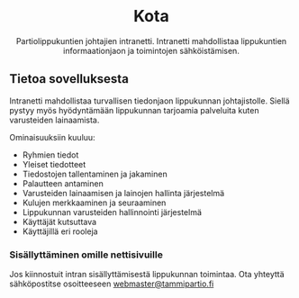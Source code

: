 <div id="top"></div>




<!-- PROJECT LOGO -->
<br />

  <h1 align="center">Kota</h1>

  <p align="center">
    Partiolippukuntien johtajien intranetti. Intranetti mahdollistaa lippukuntien informaationjaon ja toimintojen sähköistämisen. 
    <br />
  </p>
</div>

<!-- ABOUT THE PROJECT -->
## Tietoa sovelluksesta

Intranetti mahdollistaa turvallisen tiedonjaon lippukunnan johtajistolle. Siellä pystyy myös hyödyntämään lippukunnan tarjoamia palveluita kuten varusteiden lainaamista.

Ominaisuuksiin kuuluu:
* Ryhmien tiedot
* Yleiset tiedotteet
* Tiedostojen tallentaminen ja jakaminen
* Palautteen antaminen
* Varusteiden lainaamisen ja lainojen hallinta järjestelmä
* Kulujen merkkaaminen ja seuraaminen
* Lippukunnan varusteiden hallinnointi järjestelmä
* Käyttäjät kutsuttava
* Käyttäjillä eri rooleja


### Sisällyttäminen omille nettisivuille

Jos kiinnostuit intran sisällyttämisestä lippukunnan toimintaa. Ota yhteyttä sähköpostitse osoitteeseen webmaster@tammipartio.fi
